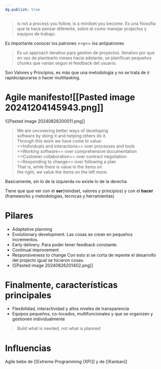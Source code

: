 ```yaml
---
dg-publish: true
---
```

> is not a process you follow, is a mindset you become. Es una filosofia que te hace pensar diferente, sobre el como manejar projectos y equipos de trabajo.


Es importante conocer los patrones ==y== los antipatrones

> Es un approach iterativo para gestion de proyectos. Iterativo por que en vez de plantearlo meses hacia adelante, se planifican pequeños chunks que varian segun el feedback del usuario.

Son Valores y Principios, es más que una metodologia y no se trata de ir rapido/apurarse o hacer multitasking.
# Agile manifesto![[Pasted image 20241204145943.png]]
![[Pasted image 20240826200011.png]]


>We are uncovering better ways of developing  
software by doing it and helping others do it.  
Through this work we have come to value:  
>==Individuals and interactions== over processes and tools  
==Working software== over comprehensive documentation  
==Customer collaboration== over contract negotiation  
==Responding to change== over following a plan  
>That is, while there is value in the items on  
the right, we value the items on the left more.

Basicamente, sin lo de la izquierda no existe lo de la derecha

Tiene que que ver con el **ser**(mindset, valores y principios) y con el **hacer** (frameworks y metodologias, tecnicas y herramientas)
# Pilares
- Adaptative planning
- Evolutionary development. Las cosas se crean en pequeños incrementos.
- Early delivery. Para poder tener feedback constante.
- Continual improvement
- Responsiveness to change
 Con esto si se corta de repente el desarrollo del projecto igual se hicieron cosas.
- ![[Pasted image 20240826201402.png]]

# Finalmente, características principales
- Flexibilidad, interactividad y altos niveles de transparencia
- Equipos pequeños, co-locados, multifuncionales y que se organizen y gestionen individualmente

> Build what is needed, not what is planned

# Influencias
Agile bebe de [[Extreme Programming (XP)]] y de [[Kanban]]